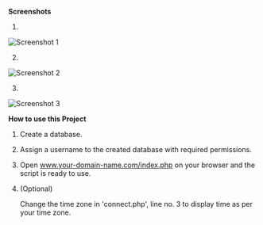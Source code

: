 <b>Screenshots</b>

1. <br>
![Screenshot 1](https://github.com/Asutosh11/Daily-Diary/blob/master/screenshot-1.PNG "")

2. <br>
![Screenshot 2](https://github.com/Asutosh11/Daily-Diary/blob/master/screenshot-2.PNG "")

3. <br>
![Screenshot 3](https://github.com/Asutosh11/Daily-Diary/blob/master/screenshot-3.PNG "")


<b>How to use this Project</b>

1. Create a database.


2. Assign a username to the created database with required permissions.



3. Open www.your-domain-name.com/index.php on your browser and the script is ready to use.


4. (Optional) 

   Change the time zone in 'connect.php', line no. 3 to display time as per your time zone.
